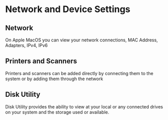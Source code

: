 # Network and Device Settings

## Network

On Apple MacOS you can view your network connections, MAC Address, Adapters, IPv4, IPv6


## Printers and Scanners

Printers and scanners can be added directly by connecting them to the system or by adding them through the network

## Disk Utility

Disk Utility provides the ability to view at your local or any connected drives on your system and the storage used or available.
